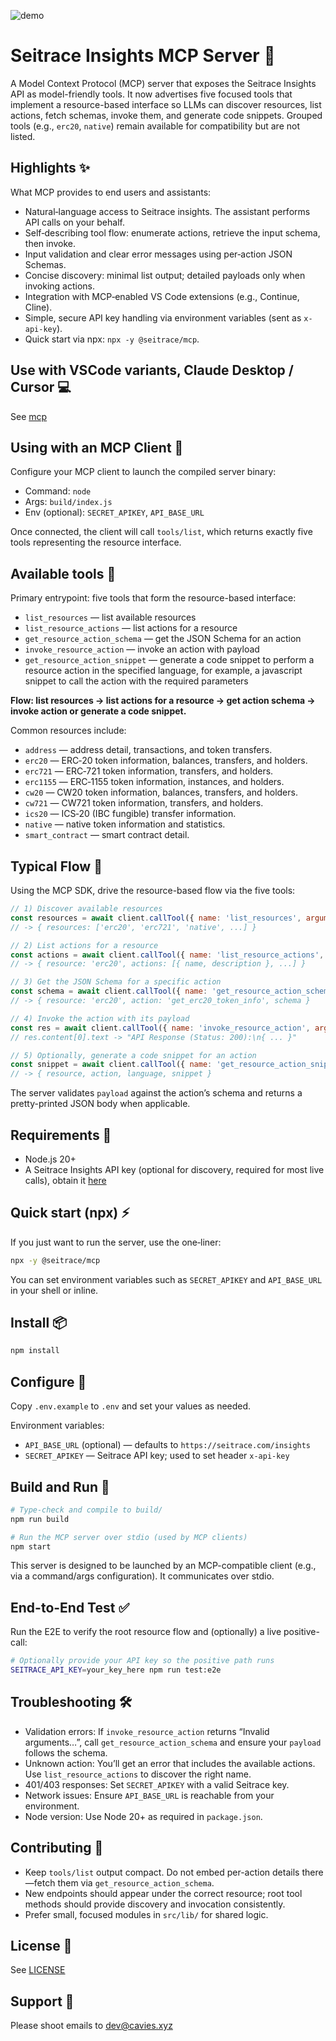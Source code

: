 ![demo](https://assets.seitrace.com/seitrace-mcp.gif)

# Seitrace Insights MCP Server 🚀

A Model Context Protocol (MCP) server that exposes the Seitrace Insights API as model-friendly tools. It now advertises five focused tools that implement a resource-based interface so LLMs can discover resources, list actions, fetch schemas, invoke them, and generate code snippets. Grouped tools (e.g., `erc20`, `native`) remain available for compatibility but are not listed.

## Highlights ✨

What MCP provides to end users and assistants:

- Natural‑language access to Seitrace insights. The assistant performs API calls on your behalf.
- Self‑describing tool flow: enumerate actions, retrieve the input schema, then invoke.
- Input validation and clear error messages using per‑action JSON Schemas.
- Concise discovery: minimal list output; detailed payloads only when invoking actions.
- Integration with MCP‑enabled VS Code extensions (e.g., Continue, Cline).
- Simple, secure API key handling via environment variables (sent as `x-api-key`).
- Quick start via npx: `npx -y @seitrace/mcp`.

## Use with VSCode variants, Claude Desktop / Cursor 💻

See [mcp](./mcp/)

## Using with an MCP Client 🤝

Configure your MCP client to launch the compiled server binary:

- Command: `node`
- Args: `build/index.js`
- Env (optional): `SECRET_APIKEY`, `API_BASE_URL`

Once connected, the client will call `tools/list`, which returns exactly five tools representing the resource interface.

## Available tools 🧰

Primary entrypoint: five tools that form the resource-based interface:

- `list_resources` — list available resources
- `list_resource_actions` — list actions for a resource
- `get_resource_action_schema` — get the JSON Schema for an action
- `invoke_resource_action` — invoke an action with payload
- `get_resource_action_snippet` — generate a code snippet to perform a resource action in the specified language, for example, a javascript snippet to call the action with the required parameters

**Flow: list resources -> list actions for a resource -> get action schema -> invoke action or generate a code snippet.**

Common resources include:

- `address` — address detail, transactions, and token transfers.
- `erc20` — ERC‑20 token information, balances, transfers, and holders.
- `erc721` — ERC‑721 token information, transfers, and holders.
- `erc1155` — ERC‑1155 token information, instances, and holders.
- `cw20` — CW20 token information, balances, transfers, and holders.
- `cw721` — CW721 token information, transfers, and holders.
- `ics20` — ICS‑20 (IBC fungible) transfer information.
- `native` — native token information and statistics.
- `smart_contract` — smart contract detail.

## Typical Flow 🔁

Using the MCP SDK, drive the resource-based flow via the five tools:

```js
// 1) Discover available resources
const resources = await client.callTool({ name: 'list_resources', arguments: {} });
// -> { resources: ['erc20', 'erc721', 'native', ...] }

// 2) List actions for a resource
const actions = await client.callTool({ name: 'list_resource_actions', arguments: { resource: 'erc20' } });
// -> { resource: 'erc20', actions: [{ name, description }, ...] }

// 3) Get the JSON Schema for a specific action
const schema = await client.callTool({ name: 'get_resource_action_schema', arguments: { resource: 'erc20', action: 'get_erc20_token_info' } });
// -> { resource: 'erc20', action: 'get_erc20_token_info', schema }

// 4) Invoke the action with its payload
const res = await client.callTool({ name: 'invoke_resource_action', arguments: { resource: 'erc20', action: 'get_erc20_token_info', payload: { chain_id: 'pacific-1', contract_address: '0x...' } } });
// res.content[0].text -> "API Response (Status: 200):\n{ ... }"

// 5) Optionally, generate a code snippet for an action
const snippet = await client.callTool({ name: 'get_resource_action_snippet', arguments: { resource: 'erc20', action: 'get_erc20_token_info', language: 'node' } });
// -> { resource, action, language, snippet }
```

The server validates `payload` against the action’s schema and returns a pretty-printed JSON body when applicable.

## Requirements 🔧

- Node.js 20+
- A Seitrace Insights API key (optional for discovery, required for most live calls), obtain it [here](https://seitrace.com/insights?chain=pacific-1)

## Quick start (npx) ⚡

If you just want to run the server, use the one‑liner:

```bash
npx -y @seitrace/mcp
```

You can set environment variables such as `SECRET_APIKEY` and `API_BASE_URL` in your shell or inline.

## Install 📦

```bash
npm install
```

## Configure 🔐

Copy `.env.example` to `.env` and set your values as needed.

Environment variables:

- `API_BASE_URL` (optional) — defaults to `https://seitrace.com/insights`
- `SECRET_APIKEY` — Seitrace API key; used to set header `x-api-key`

## Build and Run 🏃

```bash
# Type-check and compile to build/
npm run build

# Run the MCP server over stdio (used by MCP clients)
npm start
```

This server is designed to be launched by an MCP-compatible client (e.g., via a command/args configuration). It communicates over stdio.

## End-to-End Test ✅

Run the E2E to verify the root resource flow and (optionally) a live positive-call:

```bash
# Optionally provide your API key so the positive path runs
SEITRACE_API_KEY=your_key_here npm run test:e2e
```

## Troubleshooting 🛠️

- Validation errors: If `invoke_resource_action` returns “Invalid arguments…”, call `get_resource_action_schema` and ensure your `payload` follows the schema.
- Unknown action: You’ll get an error that includes the available actions. Use `list_resource_actions` to discover the right name.
- 401/403 responses: Set `SECRET_APIKEY` with a valid Seitrace key.
- Network issues: Ensure `API_BASE_URL` is reachable from your environment.
- Node version: Use Node 20+ as required in `package.json`.

## Contributing 🤝

- Keep `tools/list` output compact. Do not embed per-action details there—fetch them via `get_resource_action_schema`.
- New endpoints should appear under the correct resource; root tool methods should provide discovery and invocation consistently.
- Prefer small, focused modules in `src/lib/` for shared logic.

## License 📄

See [LICENSE](./LICENSE)

## Support 📨

Please shoot emails to dev@cavies.xyz